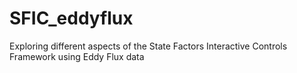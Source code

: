 # SFIC_eddyflux
Exploring different aspects of the State Factors Interactive Controls Framework using Eddy Flux data
